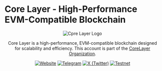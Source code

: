 # Core Layer - High-Performance EVM-Compatible Blockchain

<div align="center">

![Cpre Layer Logo](https://avatars.githubusercontent.com/u/161989462?s=200&v=4)

Core Layer is a high-performance, EVM-compatible blockchain designed for scalability and efficiency. This account is part of the [CoreLayer Organization](https://github.com/CircleLayer).

[![Website](https://img.shields.io/badge/Website-docs.circlelayer.com-blue?style=for-the-badge)](https://docs.clayer.io)
[![Telegram](https://img.shields.io/badge/Telegram-@circlelayer-26A5E4?style=for-the-badge&logo=telegram)](https://t.me/circlelayer)
[![X (Twitter)](https://img.shields.io/badge/X-@circlelayer-000000?style=for-the-badge&logo=x)](https://x.com/circlelayer)
[![Testnet](https://img.shields.io/badge/Testnet-Live-brightgreen?style=for-the-badge)](https://explorer-testnet.circlelayer.com)

</div> 
